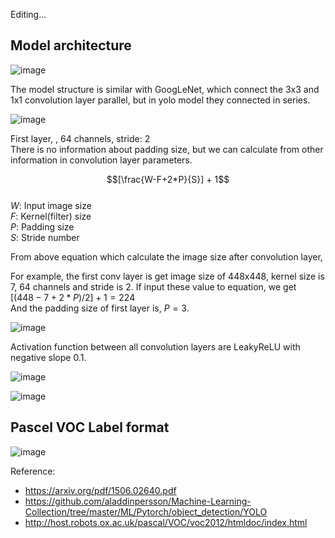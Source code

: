 Editing...

## Model architecture
![image](https://github.com/RK-IM/ML-contents/assets/94027045/ff78664d-d2ef-4f49-967a-38a85ee18974)

The model structure is similar with GoogLeNet, which connect the 3x3 and 1x1 convolution layer parallel, but in yolo model they connected in series.

![image](https://github.com/RK-IM/ML-contents/assets/94027045/fab7687a-50c5-488d-8ea3-d143136556f1)

First layer, , 64 channels, stride: 2  
There is no information about padding size, but we can calculate from other information in convolution layer parameters.


$$[\frac{W-F+2*P}{S}] + 1$$  
$W$: Input image size  
$F$: Kernel(filter) size  
$P$: Padding size  
$S$: Stride number  

From above equation which calculate the image size after convolution layer,

For example, the first conv layer is get image size of 448x448, kernel size is 7, 64 channels and stride is 2. If input these value to equation, we get  
$[(448 - 7 + 2*P)/2] + 1 = 224$  
And the padding size of first layer is, $P = 3$.

![image](https://github.com/RK-IM/ML-contents/assets/94027045/c0880aba-6922-40ee-a40f-14c58395254b)

Activation function between all convolution layers are LeakyReLU with negative slope 0.1.

![image](https://github.com/RK-IM/ML-contents/assets/94027045/32e53e8a-0bd0-4d9a-95c4-80889cac4a9e)

![image](https://github.com/RK-IM/ML-contents/assets/94027045/e5e26484-1349-49bf-a01f-3a584a8e0eee)

## Pascel VOC Label format
![image](https://github.com/RK-IM/ML-contents/assets/94027045/426d9644-4d55-4cb3-b62b-eb1fcfdcc620)

Reference:
- https://arxiv.org/pdf/1506.02640.pdf  
- https://github.com/aladdinpersson/Machine-Learning-Collection/tree/master/ML/Pytorch/object_detection/YOLO
- http://host.robots.ox.ac.uk/pascal/VOC/voc2012/htmldoc/index.html
